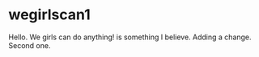 # wegirlscan1

Hello.
We girls can do anything! is something I believe.
Adding a change.
Second one.
